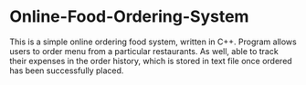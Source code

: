 # Online-Food-Ordering-System
This is a simple online ordering food system, written in C++. Program allows users to order menu from a particular restaurants. As well, able to track their expenses in the order history, which is stored in text file once ordered has been successfully placed.
